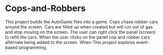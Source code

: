 # Cops-and-Robbers
This project builds the AutoGame files into a game. Cops chase robber cars around the screen. Cars are filled up when created but will run out of gas and stop moving on the screen. The user can right click the panel (screen) to refill the cars. When the user clicks on the panel cop and robber cars alternate being added to the screen. When This project explores event-based programming.
